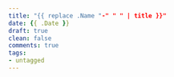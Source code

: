 ```yaml
---
title: "{{ replace .Name "-" " " | title }}"
date: {{ .Date }}
draft: true
clean: false
comments: true
tags:
- untagged
---
```

